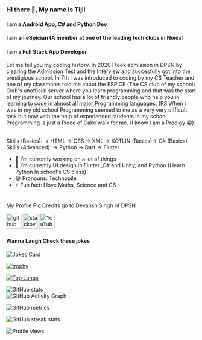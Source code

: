 ### Hi there 👋, My name is Tijil 
#### I am a Android App, C# and Python Dev
#### I am an eSpician (A member at one of the leading tech clubs in Noida)
#### I am a Full Stack App Developer

Let me tell you my coding history. In 2020 I took admission in DPSN by clearing the Admission Test and the Interview and succesfully got into the prestigious school. In 7th I was introduced to coding by my CS Teacher and one of my classmates told me about the ESPICE (The CS club of my school) Club's unofficial server where you learn programming and that was the start of my journey. Our school has a lot of friendly people who help you in learning to code in almost all major Programming languages.
(PS When i was in my old school Programming seemed to me as a very very difficult task but now with the help of experienced students in my school Programming is just a Piece of Cake walk for me. (I know I am a Prodigy 😁)

<br>Skills (Basics): -> HTML -> CSS -> XML -> KOTLIN (Basics)-> C# (Basics)
<br>Skills (Advanced): -> Python -> Dart -> Flutter 

- 🔭 I’m currently working on a lot of things
- 🌱 I’m currently UI design in Flutter ,C# and Unity, and Python (I learn Python In school's CS class) 
- 😄 Pronouns: Technopile 
- ⚡ Fun fact: I love Maths, Science and CS 

<br> My Profile Pic Credits go to Devansh Singh of DPSN 

[<img src='https://cdn.jsdelivr.net/npm/simple-icons@3.0.1/icons/github.svg' alt='github' height='40'>](https://github.com/Tijil2111)  [<img src='https://cdn.jsdelivr.net/npm/simple-icons@3.0.1/icons/stackoverflow.svg' alt='stackoverflow' height='40'>](https://stackoverflow.com/users/16364910/tijil2111)  [<img src='https://cdn.jsdelivr.net/npm/simple-icons@3.0.1/icons/youtube.svg' alt='YouTube' height='40'>](https://www.youtube.com/channel/UC-BQdiPl1XQFxdzq63S4v6Q)  
<!-- Markdown -->

#### Wanna Laugh Check these jokes
![Jokes Card](https://readme-jokes.vercel.app/api)


[![trophy](https://github-profile-trophy.vercel.app/?username=Tijil2111)](https://github.com/ryo-ma/github-profile-trophy)

[![Top Langs](https://github-readme-stats.vercel.app/api/top-langs/?username=Tijil2111&layout=compact)](https://github.com/anuraghazra/github-readme-stats)

![GitHub stats](https://github-readme-stats.vercel.app/api?username=Tijil2111&show_icons=true)  
![GitHub Activity Graph](https://activity-graph.herokuapp.com/graph?username=Tijil2111)  


![GitHub metrics](https://metrics.lecoq.io/Tijil2111)  

![GitHub streak stats](https://github-readme-streak-stats.herokuapp.com/?user=Tijil2111)  

![Profile views](https://gpvc.arturio.dev/Tijil2111) 
